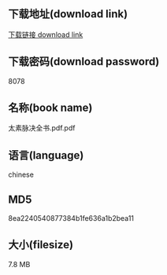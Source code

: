## 下载地址(download link)
[下载链接 download link](https://voluble-croquembouche-d321dc.netlify.app/?s=%E5%A4%AA%E7%B4%A0%E8%84%89%E5%86%B3%E5%85%A8%E4%B9%A6.pdf)

## 下载密码(download password)
8078

## 名称(book name)
太素脉决全书.pdf.pdf

## 语言(language)
chinese

## MD5
8ea2240540877384b1fe636a1b2bea11

## 大小(filesize)
7.8 MB
